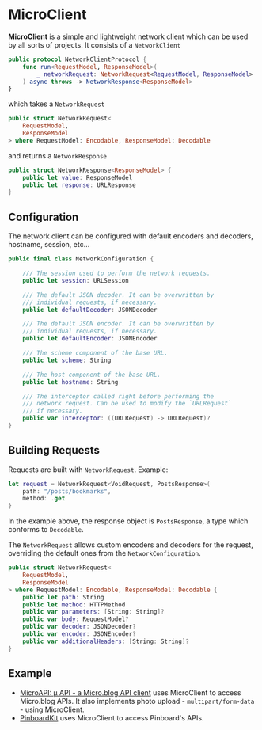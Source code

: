 # MicroClient

**MicroClient** is a simple and lightweight network client which can be used by all sorts of projects. It consists of a `NetworkClient`

```swift
public protocol NetworkClientProtocol {
    func run<RequestModel, ResponseModel>(
        _ networkRequest: NetworkRequest<RequestModel, ResponseModel>
    ) async throws -> NetworkResponse<ResponseModel>
}
```

which takes a `NetworkRequest`

```swift
public struct NetworkRequest<
    RequestModel,
    ResponseModel
> where RequestModel: Encodable, ResponseModel: Decodable
```

and returns a `NetworkResponse`

```swift
public struct NetworkResponse<ResponseModel> {
    public let value: ResponseModel
    public let response: URLResponse
}
```

## Configuration
The network client can be configured with default encoders and decoders, hostname, session, etc...

```swift
public final class NetworkConfiguration {

    /// The session used to perform the network requests.
    public let session: URLSession

    /// The default JSON decoder. It can be overwritten by
    /// individual requests, if necessary.
    public let defaultDecoder: JSONDecoder

    /// The default JSON encoder. It can be overwritten by
    /// individual requests, if necessary.
    public let defaultEncoder: JSONEncoder

    /// The scheme component of the base URL.
    public let scheme: String

    /// The host component of the base URL.
    public let hostname: String

    /// The interceptor called right before performing the
    /// network request. Can be used to modify the `URLRequest`
    /// if necessary.
    public var interceptor: ((URLRequest) -> URLRequest)?
}
```

## Building Requests
Requests are built with `NetworkRequest`. Example:

```swift
let request = NetworkRequest<VoidRequest, PostsResponse>(
    path: "/posts/bookmarks",
    method: .get
}
```

In the example above, the response object is `PostsResponse`, a type which conforms to `Decodable`.

The `NetworkRequest` allows custom encoders and decoders for the request, overriding the default ones from the `NetworkConfiguration`.

```swift
public struct NetworkRequest<
    RequestModel,
    ResponseModel
> where RequestModel: Encodable, ResponseModel: Decodable {
    public let path: String
    public let method: HTTPMethod
    public var parameters: [String: String]?
    public var body: RequestModel?
    public var decoder: JSONDecoder?
    public var encoder: JSONEncoder?
    public var additionalHeaders: [String: String]?
}
```

## Example
* [MicroAPI: µ API - a Micro.blog API client](https://github.com/otaviocc/MicroAPI) uses MicroClient to access Micro.blog APIs. It also implements photo upload - `multipart/form-data` - using MicroClient.
* [PinboardKit](https://github.com/otaviocc/PinboardKit) uses MicroClient to access Pinboard's APIs.
